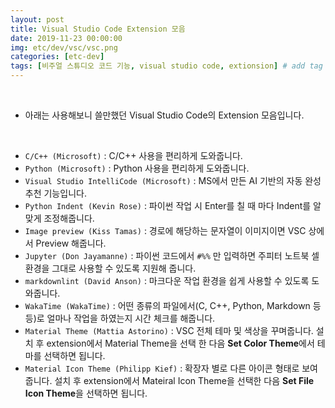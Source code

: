```yaml
---
layout: post
title: Visual Studio Code Extension 모음
date: 2019-11-23 00:00:00
img: etc/dev/vsc/vsc.png
categories: [etc-dev] 
tags: [비주얼 스튜디오 코드 기능, visual studio code, extionsion] # add tag
---
```


<br>

- 아래는 사용해보니 쓸만했던 Visual Studio Code의 Extension 모음입니다.

<br>

- `C/C++ (Microsoft)` : C/C++ 사용을 편리하게 도와줍니다.
- `Python (Microsoft)` : Python 사용을 편리하게 도와줍니다.
- `Visual Studio IntelliCode (Microsoft)` : MS에서 만든 AI 기반의 자동 완성 추천 기능입니다.
- `Python Indent (Kevin Rose)` : 파이썬 작업 시 Enter를 칠 때 마다 Indent를 알맞게 조정해줍니다.
- `Image preview (Kiss Tamas)` : 경로에 해당하는 문자열이 이미지이면 VSC 상에서 Preview 해줍니다.
- `Jupyter (Don Jayamanne)` : 파이썬 코드에서 `#%%` 만 입력하면 주피터 노트북 셀 환경을 그대로 사용할 수 있도록 지원해 줍니다.
- `markdownlint (David Anson)` : 마크다운 작업 환경을 쉽게 사용할 수 있도록 도와줍니다.
- `WakaTime (WakaTime)` : 어떤 종류의 파일에서(C, C++, Python, Markdown 등등)로 얼마나 작업을 하였는지 시간 체크를 해줍니다. 
- `Material Theme (Mattia Astorino)` : VSC 전체 테마 및 색상을 꾸며줍니다. 설치 후 extension에서 Material Theme을 선택 한 다음 **Set Color Theme**에서 테마를 선택하면 됩니다.
- `Material Icon Theme (Philipp Kief)` : 확장자 별로 다른 아이콘 형태로 보여줍니다. 설치 후 extension에서 Mateiral Icon Theme을 선택한 다음 **Set File Icon Theme**을 선택하면 됩니다.
